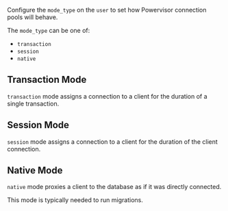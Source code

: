 Configure the `mode_type` on the `user` to set how Powervisor connection pools
will behave.

The `mode_type` can be one of:

- `transaction`
- `session`
- `native`

## Transaction Mode

`transaction` mode assigns a connection to a client for the duration of a single
transaction.

## Session Mode

`session` mode assigns a connection to a client for the duration of the client
connection.

## Native Mode

`native` mode proxies a client to the database as if it was directly connected.

This mode is typically needed to run migrations.
